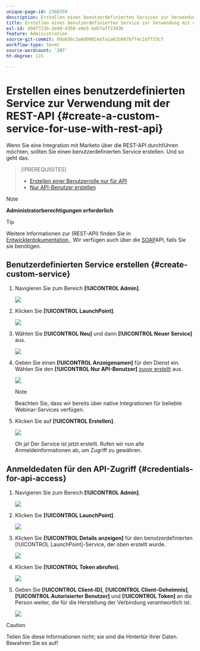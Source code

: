 ```yaml
---
unique-page-id: 2360350
description: Erstellen eines benutzerdefinierten Services zur Verwendung mit der ReST-API - Marketo-Dokumente - Produktdokumentation
title: Erstellen eines benutzerdefinierten Service zur Verwendung mit der REST-API
exl-id: d94f723b-2e98-4350-a9e5-bd57aff2303b
feature: Administration
source-git-commit: 09a656c3a0d0002edfa1a61b987bff4c1dff33cf
workflow-type: tm+mt
source-wordcount: '207'
ht-degree: 11%

---
```


# Erstellen eines benutzerdefinierten Service zur Verwendung mit der REST-API {#create-a-custom-service-for-use-with-rest-api}

Wenn Sie eine Integration mit Marketo über die REST-API durchführen möchten, sollten Sie einen benutzerdefinierten Service erstellen. Und so geht das.

>[!PREREQUISITES]
>
>* [Erstellen einer Benutzerrolle nur für API](/help/marketo/product-docs/administration/users-and-roles/create-an-api-only-user-role.md)
>* [Nur API-Benutzer erstellen](/help/marketo/product-docs/administration/users-and-roles/create-an-api-only-user.md)
>

>[!NOTE]
>
>**Administratorberechtigungen erforderlich**

>[!TIP]
>
>Weitere Informationen zur (REST-API) finden Sie in [&#x200B; Entwicklerdokumentation &#x200B;](https://developer.adobe.com/marketo-apis/). Wir verfügen auch über die [SOAP](https://experienceleague.adobe.com/de/docs/marketo-developer/marketo/soap/soap-api)API, falls Sie sie benötigen.

## Benutzerdefinierten Service erstellen {#create-custom-service}

1. Navigieren Sie zum Bereich **[!UICONTROL Admin]**.

   ![](assets/create-a-custom-service-for-use-with-rest-api-1.png)

1. Klicken Sie **[!UICONTROL LaunchPoint]**.

   ![](assets/create-a-custom-service-for-use-with-rest-api-2.png)

1. Wählen Sie **[!UICONTROL Neu]** und dann **[!UICONTROL Neuer Service]** aus.

   ![](assets/create-a-custom-service-for-use-with-rest-api-3.png)

1. Geben Sie einen **[!UICONTROL Anzeigenamen]** für den Dienst ein. Wählen Sie den **[!UICONTROL Nur API-Benutzer]** [zuvor erstellt](/help/marketo/product-docs/administration/users-and-roles/create-an-api-only-user.md) aus.

   ![](assets/create-a-custom-service-for-use-with-rest-api-4.png)

   >[!NOTE]
   >
   >Beachten Sie, dass wir bereits über native Integrationen für beliebte Webinar-Services verfügen.

1. Klicken Sie auf **[!UICONTROL Erstellen]**.

   ![](assets/create-a-custom-service-for-use-with-rest-api-5.png)

   Oh ja! Der Service ist jetzt erstellt. Rufen wir nun alle Anmeldeinformationen ab, um Zugriff zu gewähren.

## Anmeldedaten für den API-Zugriff {#credentials-for-api-access}

1. Navigieren Sie zum Bereich **[!UICONTROL Admin]**.

   ![](assets/create-a-custom-service-for-use-with-rest-api-6.png)

1. Klicken Sie **[!UICONTROL LaunchPoint]**.

   ![](assets/create-a-custom-service-for-use-with-rest-api-7.png)

1. Klicken Sie **[!UICONTROL Details anzeigen]** für den benutzerdefinierten [!UICONTROL LaunchPoint]-Service, der oben erstellt wurde.

   ![](assets/create-a-custom-service-for-use-with-rest-api-8.png)

1. Klicken Sie **[!UICONTROL Token abrufen]**.

   ![](assets/create-a-custom-service-for-use-with-rest-api-9.png)

1. Geben Sie **[!UICONTROL Client-ID]**, **[!UICONTROL Client-Geheimnis]**, **[!UICONTROL Autorisierter Benutzer]** und **[!UICONTROL Token]** an die Person weiter, die für die Herstellung der Verbindung verantwortlich ist.

   ![](assets/create-a-custom-service-for-use-with-rest-api-10.png)

>[!CAUTION]
>
>Teilen Sie diese Informationen nicht; sie sind die Hintertür Ihrer Daten. Bewahren Sie es auf!
